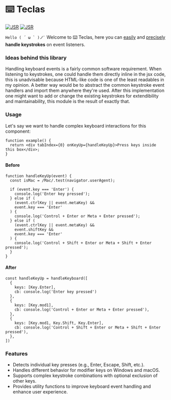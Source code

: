 # ⌨️ Teclas

[![JSR](https://jsr.io/badges/@carcajada/teclas)](https://jsr.io/@carcajada/teclas)
[![JSR](https://jsr.io/badges/@carcajada/teclas/score)](https://jsr.io/@carcajada/teclas)

`` Hello ( ´ ω ` )ノﾞ `` Welcome to ⌨️ Teclas, here you can <ins>easily</ins> and <ins>precisely</ins> **handle keystrokes** on event listeners.

### Ideas behind this library

Handling keyboard events is a fairly common software requirement. When listening to keystrokes, one could handle them directly inline in the jsx code, this is unadvisable because HTML-like code is one of the least readables in my opinion. A better way would be to abstract the common keystroke event handlers and import them anywhere they're used. After this implementation one might want to add or change the existing keystrokes for extendibility and maintainability, this module is the result of exactly that.

### Usage

Let's say we want to handle complex keyboard interactions for this component:

```tsx
function example() {
  return <div tabIndex={0} onKeyUp={handleKeyUp}>Press keys inside this box</div>;
}
```

#### Before 

```tsx
function handleKeyUp(event) {
  const isMac = /Mac/.test(navigator.userAgent);

  if (event.key === 'Enter') {
    console.log('Enter key pressed');
  } else if (
    (event.ctrlKey || event.metaKey) &&
    event.key === 'Enter'
  ) {
    console.log('Control + Enter or Meta + Enter pressed');
  } else if (
    (event.ctrlKey || event.metaKey) &&
    event.shiftKey &&
    event.key === 'Enter'
  ) {
    console.log('Control + Shift + Enter or Meta + Shift + Enter pressed');
  }
}
```

#### After

```tsx
const handleKeyUp = handleKeyboard([
  {
    keys: [Key.Enter],
    cb: console.log('Enter key pressed')
  },
  {
    keys: [Key.mod1],
    cb: console.log('Control + Enter or Meta + Enter pressed'),
  },
  {
    keys: [Key.mod1, Key.Shift, Key.Enter],
    cb: console.log('Control + Shift + Enter or Meta + Shift + Enter pressed'),
  },
])
```

### Features

- Detects individual key presses (e.g., Enter, Escape, Shift, etc.).
- Handles different behavior for modifier keys on Windows and macOS.
- Supports complex keystroke combinations with optional exclusion of other keys.
- Provides utility functions to improve keyboard event handling and enhance user experience.


